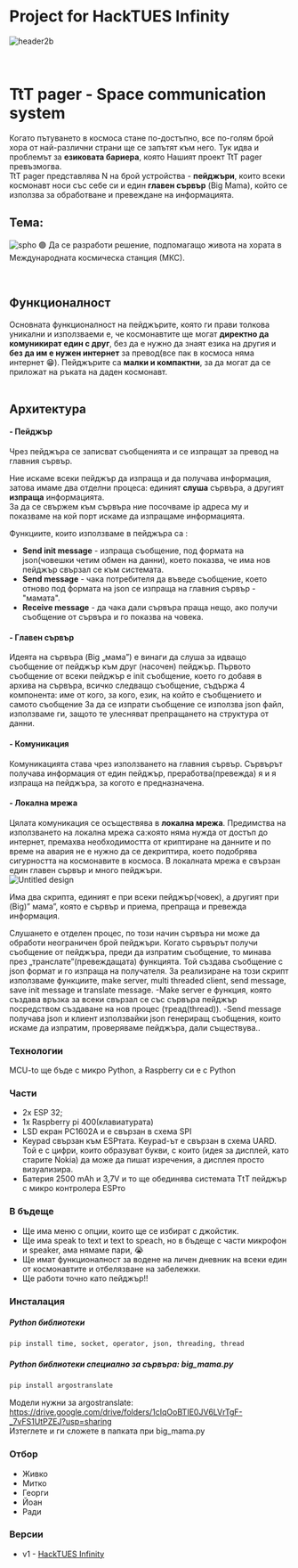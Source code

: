# Project for HackTUES Infinity
![header2b](https://user-images.githubusercontent.com/54147006/158683996-cc4a2001-8cb8-4dcb-bdc1-2deac70e14f8.png)

<br/>

# TtT pager - Space communication system

Когато пътуването в космоса стане по-достъпно, все по-голям брой хора от най-различни страни ще се запътят към него. Тук идва и проблемът за **езиковата бариера**, която Нашият проект TtT pager превъзмогва.<br/>
TtT pager представлява N на брой устройства - **пейджъри**, които всеки космонавт носи със себе си и един **главен сървър** (Big Mama), който се използва за обработване и превеждане на информацията.<br/>
 
## Тема:
![spho](https://user-images.githubusercontent.com/54147006/158684791-c95f0bd4-3810-4b0c-aede-064bcec634b1.png)
🟣 Да се разработи решение, подпомагащо живота на хората в Международната космическа станция (МКС).

<br/>

## Функционалност
Основната функционалност на пейджърите, която ги прави толкова уникални и използваеми е, че космонавтите ще могат **директно да комуникират един с друг**, без да е нужно да знаят езика на другия и **без да им е нужен интернет** за превод(все пак в космоса няма интернет 😁). Пейджърите са **малки и компактни**, за да могат да се приложат на ръката на даден космонавт.  <br/><br/>

## Архитектура
#### - Пейджър
Чрез пейджъра се записват съобщенията и се изпращат за превод на главния сървър.<br>

Ние искаме всеки пейджър да изпраща и да получава информация, затова имаме два отделни процеса: единият **слуша** сървъра, а другият **изпраща** информацията.<br>
За да се свържем към сървъра ние посочваме ip адреса му и показваме на кой порт искаме да изпращаме информацията. <br>

Функциите, които използваме в пейджъра са :
- **Send init message** - изпраща съобщение, под формата на json(човешки четим обмен на данни), което показва, че има нов пейджър свързал се към системата.
- **Send message** - чака потребителя да въведе съобщение, което отново под формата на json се изпраща на главния сървър - "мамата".
- **Receive message** - да чака дали сървъра праща нещо, ако получи съобщение от сървъра и го показва на човека.


#### - Главен сървър
Идеята на сървъра (Big „мама”) е винаги да слуша за идващо съобщение от пейджър към друг (насочен)  пейджър.
Първото съобщение от всеки пейджър е init съобщение, което го добавя в архива на сървъра, всичко следващо съобщение, съдържа 4 компонента: име от кого, за кого, език, на който е съобщението и самото съобщение
За да се изпрати съобщение се използва json файл, използваме ги, защото те улесняват препращането на структура от данни.

#### - Комуникация
Комуникацията става чрез използването на главния сървър. Сървърът получава информация от един пейджър, преработва(превежда) я и я изпраща на пейджъра, за когото е предназначена.

#### - Локална мрежа
Цялата комуникация се осъществява в **локална мрежа**. 
Предимства на използването на локална мрежа са:която няма нужда от достъп до интернет, премахва необходимостта от криптиране на данните и по време на авария не е нужно да се декриптира, което подобрява сигурността на космонавите в космоса.
В локалната мрежа е свързан един главен сървър и много пейджъри.
<br/>
![Untitled design](https://user-images.githubusercontent.com/54147006/158655021-d36ad44d-6dbd-4ca5-adee-4d3a07409b1b.jpg)
<br/>



Има два скрипта, единият е при всеки пейджър(човек), а другият при (Big)” мама”, която е сървър и приема, препраща и превежда информация. 

Слушането е отделен процес, по този начин сървъра ни може да обработи неограничен брой пейджъри.
Когато сървърът получи съобщение от пейджъра, преди да изпратим съобщение, то минава през „транслате”(превеждащата) функцията. Той създава съобщение с json формат и го изпраща на получателя. 
За реализиране на този скрипт използваме функциите, make server, multi threaded client, send message, save init message и translate message.
-Make server е функция, която създава връзка за всеки свързал се със сървъра пейджър посредством създаване на нов процес (треад(thread)).
-Send message получава  json и клиент използвайки json генериращ  съобщения, които искаме да изпратим, проверяваме пейджъра, дали съществува..

### Технологии
MCU-to ще бъде с микро Python, а Raspberry си е с Python

### Части
- 2x ESP 32; 
- 1x Raspberry pi 400(клавиатурата) 
- LSD екран PC1602A и е свързан в схема SPI
- Keypad свързан към ESPтата. Keypad-ът е свързан в схема UARD. Той е с цифри, които образуват букви, с които (идея за дисплей, като старите Nokia) да може да пишат изречения, a дисплея просто визуализира. 
- Батерия 2500 mAh и 3,7V и то ще обединява системата ТtТ пейджър с микро контролера ESPто

### В бъдеще
 - Ще има меню с опции, които ще се избират с джойстик.
 - Ще има speak to text и text to speach, но в бъдеще с части микрофон и speaker,  ама нямаме пари, 😭
 - Ще имат функционалност за водене на личен дневник на всеки един от космонавтите и отбелязване на забележки.
 - Ще работи точно като пейджър!!


### Инсталация

##### Python библиотеки
```python
pip install time, socket, operator, json, threading, thread
```

##### Python библиотеки специално за сървъра: big_mama.py
```python
pip install argostranslate
```
Модели нужни за argostranslate:
https://drive.google.com/drive/folders/1cIqOoBTIE0JV6LVrTgF-_7vFS1UtPZEJ?usp=sharing <br/>
Изтеглете и ги сложете в папката при big_mama.py


### Отбор
 - Живко
 - Митко
 - Георги
 - Йоан
 - Ради

### Версии
 - v1 - [HackTUES Infinity](https://github.com/y0608/TtT/releases/tag/HackTUES)
